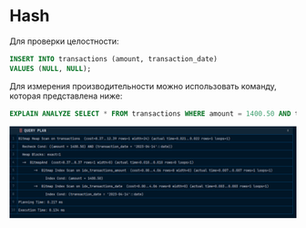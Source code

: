 # Hash

Для проверки целостности: 

```sql
INSERT INTO transactions (amount, transaction_date)
VALUES (NULL, NULL);
```

Для измерения производительности можно использовать команду, которая представлена ниже:

```sql
EXPLAIN ANALYZE SELECT * FROM transactions WHERE amount = 1400.50 AND transaction_date = '2023-04-14';
```

![img.png](images/img.png)

